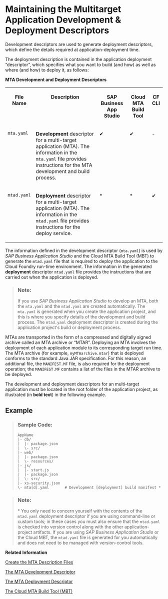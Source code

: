 <!-- loiob2e355a5137c4799932f776716b292c9 -->

# Maintaining the Multitarget Application Development & Deployment Descriptors

Development descriptors are used to generate deployment descriptors, which define the details required at application-deployment time.

The deployment description is contained in the application deployment “descriptor”, which specifies what you want to build \(and how\) as well as where \(and how\) to deploy it, as follows:

**MTA Development and Deployment Descriptors**


<table>
<tr>
<th valign="top">

File Name

</th>
<th valign="top">

Description

</th>
<th valign="top">

SAP Business App Studio

</th>
<th valign="top">

Cloud MTA Build Tool

</th>
<th valign="top">

CF CLI

</th>
</tr>
<tr>
<td valign="top">

`mta.yaml` 

</td>
<td valign="top">

**Development** descriptor for a multi-target application \(MTA\). The information in the `mta.yaml` file provides instructions for the MTA development and build process.

</td>
<td valign="top">

✔

</td>
<td valign="top">

✔

</td>
<td valign="top">

\-

</td>
</tr>
<tr>
<td valign="top">

`mtad.yaml` 

</td>
<td valign="top">

**Deployment** descriptor for a multi-target application \(MTA\). The information in the `mtad.yaml` file provides instructions for the deploy service.

</td>
<td valign="top">

\*

</td>
<td valign="top">

\*

</td>
<td valign="top">

✔

</td>
</tr>
</table>

The information defined in the development descriptor \(`mta.yaml`\) is used by *SAP Business Application Studio* and the Cloud MTA Build Tool \(MBT\) to generate the `mtad.yaml` file that is required to deploy the application to the Cloud Foundry run-time environment. The information in the generated **deployment** descriptor `mtad.yaml` file provides the instructions that are carried out when the application is deployed.

> ### Note:  
> If you use *SAP Business Application Studio* to develop an MTA, both the `mta.yaml` and the `mtad.yaml` are created automatically. The `mta.yaml` is generated when you create the application project, and this is where you specify details of the development and build process. The `mtad.yaml` deployment descriptor is created during the application project's build or deployment process.

MTAs are transported in the form of a compressed and digitally signed archive called an MTA archive or “MTAR”. Deploying an MTA involves the deployment of each application module to its corresponding target run time. The MTA archive \(for example, `myMTAarchive.mtar`\) that is deployed conforms to the standard Java JAR specification. For this reason, an additional file, the `MANIFEST.MF` file, is also required for the deployment operation; the `MANIFEST.MF` contains a list of the files in the MTAR archive to be deployed.

The development and deployment descriptors for an multi-target application must be located in the root folder of the application project, as illustrated \(in **bold text**\) in the following example.



## Example

> ### Sample Code:  
> ```
> AppName
> |- db/
> |  |- package.json
> |  \- src/                      
> |- web/
> |  |- package.json
> |  \- resources/                
> |- js/
> |  |- start.js
> |  |- package.json                          
> |  \- src/                      
> |- xs-security.json
> \- mta[d].yaml       # Development [deployment] build manifest *
> 
> ```

> ### Note:  
> \* You only need to concern yourself with the contents of the `mtad.yaml` deployment descriptor if you are using command-line or custom tools; in these cases you must also ensure that the `mtad.yaml` is checked into version control along with the other application-project artifacts. If you are using *SAP Business Application Studio* or the Cloud MBT, the `mtad.yaml` file is generated for you automatically and does not need to be managed with version-control tools.

**Related Information**  


[Create the MTA Description Files](create-the-mta-description-files-ebb42ef.md "Multi-target applications are defined in multiple descriptor files.")

[The MTA Development Descriptor](the-mta-development-descriptor-4486ada.md "Multi-target applications are defined in a design-time development descriptor.")

[The MTA Deployment Descriptor](the-mta-deployment-descriptor-33548a7.md "Description of the deployment options for a multitarget application.")

[The Cloud MTA Build Tool \(MBT\)](the-cloud-mta-build-tool-mbt-1412120.md "A new tool for building deployment archives for multitarget applications (MTA).")

